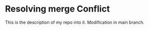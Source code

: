# Resolving merge Conflict

This is the description of my repo into it.
Modification in main branch.
